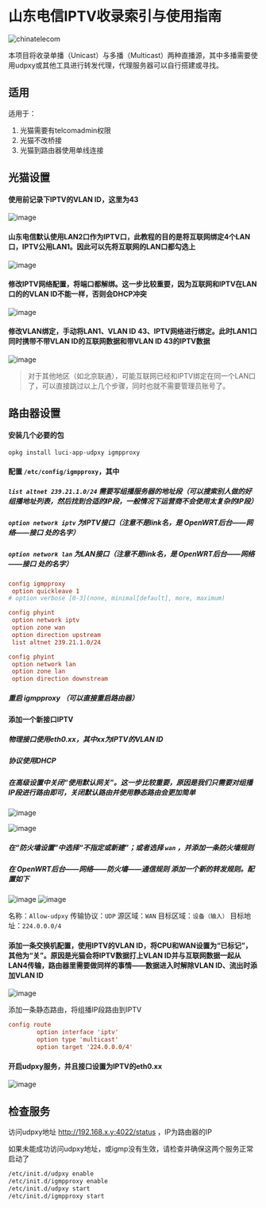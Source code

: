 # 山东电信IPTV收录索引与使用指南

![chinatelecom](https://www.189.cn/image/189cnv2/indexv2/img_head/logo.png "China Telecom")

本项目将收录单播（Unicast）与多播（Multicast）两种直播源，其中多播需要使用udpxy或其他工具进行转发代理，代理服务器可以自行搭建或寻找。

## 适用

适用于：

1. 光猫需要有telcomadmin权限
2. 光猫不改桥接
3. 光猫到路由器使用单线连接

## 光猫设置

#### 使用前记录下IPTV的VLAN ID，这里为43

![image](https://user-images.githubusercontent.com/1812118/88484574-15771a00-cfa2-11ea-9bea-3cb6f8146426.png)

#### 山东电信默认使用LAN2口作为IPTV口，此教程的目的是将互联网绑定4个LAN口，IPTV公用LAN1。因此可以先将互联网的LAN口都勾选上

![image](https://user-images.githubusercontent.com/1812118/88484953-0f366d00-cfa5-11ea-9265-6b75db7349e1.png)

#### 修改IPTV网络配置，将端口都解绑。这一步比较重要，因为互联网和IPTV在LAN口的的VLAN ID不能一样，否则会DHCP冲突

![image](https://user-images.githubusercontent.com/1812118/88484632-874f6380-cfa2-11ea-9b13-9dac4596c91d.png)

#### 修改VLAN绑定，手动将LAN1、VLAN ID 43、IPTV网络进行绑定。此时LAN1口同时携带不带VLAN ID的互联网数据和带VLAN ID 43的IPTV数据

![image](https://user-images.githubusercontent.com/1812118/88484655-bb2a8900-cfa2-11ea-963e-c2a2a1d3c1f8.png)

> 对于其他地区（如北京联通），可能互联网已经和IPTV绑定在同一个LAN口了，可以直接跳过以上几个步骤，同时也就不需要管理员账号了。

## 路由器设置

#### 安装几个必要的包

```bash
opkg install luci-app-udpxy igmpproxy
```

#### 配置 `/etc/config/igmpproxy`，其中

##### `list altnet 239.21.1.0/24` 需要写组播服务器的地址段（可以搜索别人做的好组播地址列表，然后找到合适的IP段，一般情况下运营商不会使用太复杂的IP段）

##### `option network iptv` 为IPTV接口（注意不是link名，是 OpenWRT后台——网络——接口 处的名字）

##### `option network lan` 为LAN接口（注意不是link名，是 OpenWRT后台——网络——接口 处的名字）

```conf
config igmpproxy
 option quickleave 1
# option verbose [0-3](none, minimal[default], more, maximum)

config phyint
 option network iptv
 option zone wan
 option direction upstream
 list altnet 239.21.1.0/24

config phyint
 option network lan
 option zone lan
 option direction downstream
```

##### 重启 igmpproxy （可以直接重启路由器）

#### 添加一个新接口IPTV

##### 物理接口使用eth0.xx，其中xx为IPTV的VLAN ID

##### 协议使用DHCP

##### 在高级设置中关闭“使用默认网关”。这一步比较重要，原因是我们只需要对组播IP段进行路由即可，关闭默认路由并使用静态路由会更加简单

![image](https://user-images.githubusercontent.com/1812118/88484794-ec578900-cfa3-11ea-80d7-541ded1431c6.png)

![image](https://user-images.githubusercontent.com/1812118/88484794-ec578900-cfa3-11ea-80d7-541ded1431c6.png)

##### 在“防火墙设置”中选择“不指定或新建”；或者选择 `wan` ，并添加一条防火墙规则

##### 在 OpenWRT后台——网络——防火墙——通信规则 添加一个新的转发规则。配置如下

![image](https://user-images.githubusercontent.com/1812118/124494322-48986f00-dde9-11eb-91fc-9d5daf29b741.png)
![image](https://user-images.githubusercontent.com/1812118/124494397-5e0d9900-dde9-11eb-81ae-61087662a45c.png)

名称：`Allow-udpxy`
传输协议：`UDP`
源区域：`WAN`
目标区域：`设备（输入）`
目标地址：`224.0.0.0/4`

#### 添加一条交换机配置，使用IPTV的VLAN ID，将CPU和WAN设置为“已标记”，其他为“关”。原因是光猫会将IPTV数据打上VLAN ID并与互联网数据一起从LAN4传输，路由器里需要做同样的事情——数据进入时解除VLAN ID、流出时添加VLAN ID

![image](https://user-images.githubusercontent.com/1812118/88485789-3abc5600-cfab-11ea-948a-ef610a81cec2.png)

添加一条静态路由，将组播IP段路由到IPTV

```conf
config route
        option interface 'iptv'
        option type 'multicast'
        option target '224.0.0.0/4'
```

#### 开启udpxy服务，并且接口设置为IPTV的eth0.xx

![image](https://user-images.githubusercontent.com/1812118/88484871-8c151700-cfa4-11ea-8c83-95343aa860be.png)

## 检查服务

访问udpxy地址 <http://192.168.x.y:4022/status> ，IP为路由器的IP

如果未能成功访问udpxy地址，或igmp没有生效，请检查并确保这两个服务正常启动了

```bash
/etc/init.d/udpxy enable
/etc/init.d/igmpproxy enable
/etc/init.d/udpxy start
/etc/init.d/igmpproxy start
```
